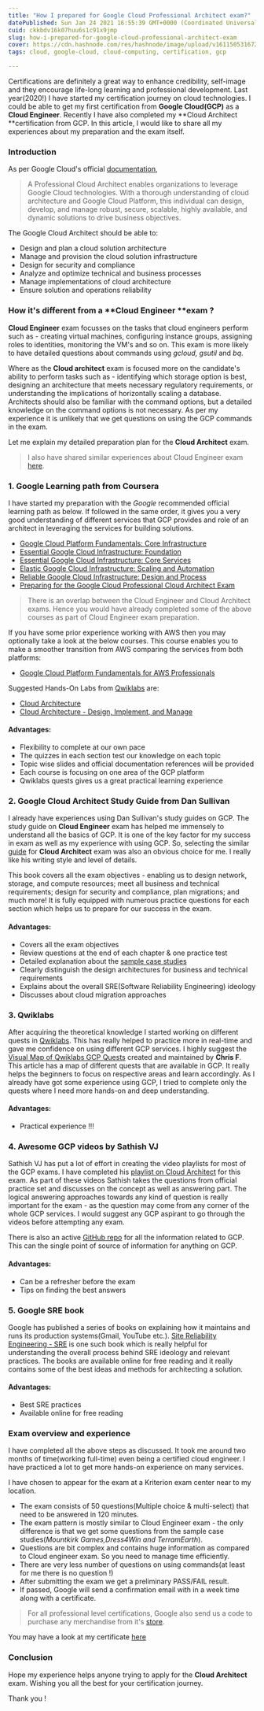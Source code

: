 ```yaml
---
title: "How I prepared for Google Cloud Professional Architect exam?"
datePublished: Sun Jan 24 2021 16:55:39 GMT+0000 (Coordinated Universal Time)
cuid: ckkbdv16k07huu6s1c91x9jmp
slug: how-i-prepared-for-google-cloud-professional-architect-exam
cover: https://cdn.hashnode.com/res/hashnode/image/upload/v1611505316723/8pN6HzGc4.jpeg
tags: cloud, google-cloud, cloud-computing, certification, gcp

---
```


Certifications are definitely a great way to enhance credibility, self-image and they encourage life-long learning and professional development. Last year(2020!) I have started my certification journey on cloud technologies. I could be able to get my first certification from **Google Cloud(GCP)** as a **Cloud Engineer**. Recently I have also completed my **Cloud Architect **certification from GCP. In this article, I would like to share all my experiences about my preparation and the exam itself.

### Introduction

As per Google Cloud's official [documentation](https://cloud.google.com/certification/cloud-architect),

> A Professional Cloud Architect enables organizations to leverage Google Cloud technologies. With a thorough understanding of cloud architecture and Google Cloud Platform, this individual can design, develop, and manage robust, secure, scalable, highly available, and dynamic solutions to drive business objectives.


The Google Cloud Architect should be able to:

- Design and plan a cloud solution architecture
- Manage and provision the cloud solution infrastructure
- Design for security and compliance
- Analyze and optimize technical and business processes
- Manage implementations of cloud architecture
- Ensure solution and operations reliability


### How it's different from a **Cloud Engineer **exam ?

**Cloud Engineer** exam focusses on the tasks that cloud engineers perform such as - creating virtual machines, configuring instance groups, assigning roles to identities, monitoring the VM's and so on. This exam is more likely to have detailed questions about commands using *gcloud, gsutil* and *bq*.

Where as the **Cloud architect** exam is focused more on the candidate's ability to perform tasks such as - identifying which storage option is best, designing an architecture that meets necessary regulatory requirements, or understanding the implications of horizontally scaling a database. Architects should also be familiar with the command options, but a detailed knowledge on the command options is not necessary. As per my experience it is unlikely that we get questions on using the GCP commands in the exam.

Let me explain my detailed preparation plan for the **Cloud Architect** exam. 

> I also have shared similar experiences about Cloud Engineer exam [here](https://rakeshvardan.hashnode.dev/how-i-prepared-for-google-cloud-certified-associate-cloud-engineer-exam).


### 1. Google Learning path from Coursera

I have started my preparation with the *Google* recommended official learning path as below. If followed in the same order, it gives you a very good understanding of different services that GCP provides and role of an architect in leveraging the services for building solutions.

- [Google Cloud Platform Fundamentals: Core Infrastructure](https://googlecourses.qwiklabs.com/course_templates/1?mkt_tok=eyJpIjoiWmpZMVltSmhOMlk1WlRJdyIsInQiOiJ4UVpKR1ZjeWk4b2oxcTN3M3FVMENxT1dxTGJjaHd3T0hNODlzVjlGbFUzNURcL0l1UTVVN1ducUk3cmM1QlwvblpHY0czUVRBZE5YbVg3TFNxWFpMejRSU1FnNDJLRmw0SjEwTlwvSUVkVmR5NWJHUFZJazJsbkQwNkZlTktsXC9ZcHgifQ%3D%3D)
- [Essential Google Cloud Infrastructure: Foundation](https://googlecourses.qwiklabs.com/course_templates/50)
- [Essential Google Cloud Infrastructure: Core Services](https://googlecourses.qwiklabs.com/course_templates/49?mkt_tok=eyJpIjoiWmpZMVltSmhOMlk1WlRJdyIsInQiOiJ4UVpKR1ZjeWk4b2oxcTN3M3FVMENxT1dxTGJjaHd3T0hNODlzVjlGbFUzNURcL0l1UTVVN1ducUk3cmM1QlwvblpHY0czUVRBZE5YbVg3TFNxWFpMejRSU1FnNDJLRmw0SjEwTlwvSUVkVmR5NWJHUFZJazJsbkQwNkZlTktsXC9ZcHgifQ%3D%3D)
- [Elastic Google Cloud Infrastructure: Scaling and Automation](https://googlecourses.qwiklabs.com/course_templates/51?mkt_tok=eyJpIjoiWmpZMVltSmhOMlk1WlRJdyIsInQiOiJ4UVpKR1ZjeWk4b2oxcTN3M3FVMENxT1dxTGJjaHd3T0hNODlzVjlGbFUzNURcL0l1UTVVN1ducUk3cmM1QlwvblpHY0czUVRBZE5YbVg3TFNxWFpMejRSU1FnNDJLRmw0SjEwTlwvSUVkVmR5NWJHUFZJazJsbkQwNkZlTktsXC9ZcHgifQ%3D%3D)
- [Reliable Google Cloud Infrastructure: Design and Process](https://googlecourses.qwiklabs.com/course_templates/41)
- [Preparing for the Google Cloud Professional Cloud Architect Exam](https://googlecourses.qwiklabs.com/course_templates/78?mkt_tok=eyJpIjoiWmpZMVltSmhOMlk1WlRJdyIsInQiOiJ4UVpKR1ZjeWk4b2oxcTN3M3FVMENxT1dxTGJjaHd3T0hNODlzVjlGbFUzNURcL0l1UTVVN1ducUk3cmM1QlwvblpHY0czUVRBZE5YbVg3TFNxWFpMejRSU1FnNDJLRmw0SjEwTlwvSUVkVmR5NWJHUFZJazJsbkQwNkZlTktsXC9ZcHgifQ%3D%3D)


> There is an overlap between the Cloud Engineer and Cloud Architect exams. Hence you would have already completed some of the above courses as part of Cloud Engineer exam preparation.

If you have some prior experience working with AWS then you may optionally take a look at the below courses. This course enables you to make a smoother transition from AWS comparing the services from both platforms:

- [Google Cloud Platform Fundamentals for AWS Professionals](https://googlecourses.qwiklabs.com/course_templates/38?mkt_tok=eyJpIjoiWmpZMVltSmhOMlk1WlRJdyIsInQiOiJ4UVpKR1ZjeWk4b2oxcTN3M3FVMENxT1dxTGJjaHd3T0hNODlzVjlGbFUzNURcL0l1UTVVN1ducUk3cmM1QlwvblpHY0czUVRBZE5YbVg3TFNxWFpMejRSU1FnNDJLRmw0SjEwTlwvSUVkVmR5NWJHUFZJazJsbkQwNkZlTktsXC9ZcHgifQ%3D%3D)

Suggested Hands-On Labs from [Qwiklabs](https://www.qwiklabs.com) are:

- [Cloud Architecture](https://googlecourses.qwiklabs.com/quests/24?mkt_tok=eyJpIjoiWmpZMVltSmhOMlk1WlRJdyIsInQiOiJ4UVpKR1ZjeWk4b2oxcTN3M3FVMENxT1dxTGJjaHd3T0hNODlzVjlGbFUzNURcL0l1UTVVN1ducUk3cmM1QlwvblpHY0czUVRBZE5YbVg3TFNxWFpMejRSU1FnNDJLRmw0SjEwTlwvSUVkVmR5NWJHUFZJazJsbkQwNkZlTktsXC9ZcHgifQ%3D%3D)
- [Cloud Architecture - Design, Implement, and Manage](https://googlecourses.qwiklabs.com/quests/47)

#### Advantages:

- Flexibility to complete at our own pace
- The quizzes in each section test our knowledge on each topic
- Topic wise slides and official documentation references will be provided
- Each course is focusing on one area of the GCP platform
- Qwiklabs quests gives us a great practical learning experience

### 2. Google Cloud Architect Study Guide from Dan Sullivan

I already have experiences using Dan Sullivan's study guides on GCP. The study guide on **Cloud Engineer** exam has helped me immensely to understand all the basics of GCP. It is one of the key factor for my success in exam as well as my experience with using GCP. So, selecting the similar [guide](https://www.amazon.in/Google-Professional-Cloud-Architect-Study/dp/1119602440/ref=tmm_pap_swatch_0?_encoding=UTF8&qid=&sr=) for **Cloud Architect** exam was also an obvious choice for me. I really like his writing style and level of details.

This book covers all the exam objectives - enabling us to design network, storage, and compute resources; meet all business and technical requirements; design for security and compliance, plan migrations; and much more! It is fully equipped with numerous practice questions for each section which helps us to prepare for our success in the exam.

#### Advantages:

- Covers all the exam objectives
- Review questions at the end of each chapter & one practice test
- Detailed explanation about the [sample case studies](https://cloud.google.com/certification/guides/professional-cloud-architect)
- Clearly distinguish the design architectures for business and technical requirements
- Explains about the overall SRE(Software Reliability Engineering) ideology
- Discusses about cloud migration approaches

### 3. Qwiklabs

After acquiring the theoretical knowledge I started working on different quests in [Qwiklabs](https://www.qwiklabs.com). This has really helped to practice more in real-time and gave me confidence on using different GCP services. I highly suggest the [Visual Map of Qwiklabs GCP Quests](https://chriskyfung.github.io/blog/qwiklabs/Qwiklabs-User-Tips-for-Learning_Google_Cloud_Platform) created and maintained by **Chris F**. This article has a map of different quests that are available in GCP. It really helps the beginners to focus on respective areas and learn accordingly. As I already have got some experience using GCP, I tried to complete only the quests where I need more hands-on and deep understanding.

#### Advantages:

- Practical experience !!!

### 4. Awesome GCP videos by Sathish VJ

Sathish VJ has put a lot of effort in creating the video playlists for most of the GCP exams. I have completed his [playlist on Cloud Architect](https://www.youtube.com/watch?v=iNJe_NrbijM&list=PLQMsfKRZZviTIxEh0pkWNwnDUasGVZS4n) for this exam. As part of these videos Sathish takes the questions from official practice set and discusses on the concept as well as answering part. The logical answering approaches towards any kind of question is really important for the exam - as the question may come from any corner of the whole GCP services. I would suggest any GCP aspirant to go through the videos before attempting any exam.

There is also an active [GitHub repo](https://github.com/sathishvj/awesome-gcp-certifications) for all the information related to GCP. This can the single point of source of information for anything on GCP.

#### Advantages:

- Can be a refresher before the exam
- Tips on finding the best answers

### 5. Google SRE book

Google has published a series of books on explaining how it maintains and runs its production systems(Gmail, YouTube etc.). [Site Reliability Engineering - SRE](https://sre.google/sre-book/table-of-contents/) is one such book which is really helpful for understanding the overall process behind SRE ideology and relevant practices. The books are available online for free reading and it really contains some of the best ideas and methods for architecting a solution.

#### Advantages:

- Best SRE practices
- Available online for free reading

### Exam overview and experience

I have completed all the above steps as discussed. It took me around two months of time(working full-time) even being a certified cloud engineer. I have practiced a lot to get more hands-on experience on many services. 

I have chosen to appear for the exam at a Kriterion exam center near to my location.

- The exam consists of 50 questions(Multiple choice & multi-select) that need to be answered in 120 minutes.
- The exam pattern is mostly similar to Cloud Engineer exam - the only difference is that we get some questions from the sample case studies(*Mountkirk Games,Dress4Win and TerramEarth*).
- Questions are bit complex and contains huge information as compared to Cloud engineer exam. So you need to manage time efficiently.
- There are very less number of questions on using commands(at least for me there is no question !)
- After submitting the exam we get a preliminary PASS/FAIL result.
- If passed, Google will send a confirmation email with in a week time along with a certificate.

> For all professional level certifications, Google also send us a code to purchase any merchandise from it's [store](https://shop.googlemerchandisestore.com/signin.html?vid=20180201712&loginway=header).

You may have a look at my certificate [here](https://www.credential.net/34b28b63-4dbc-4e64-8431-433a8463c979?key=a9d106a72e1d710dab291354824c14ab3faa33db826d9c947c5d0e00a1218c9b#gs.rkmfqk)


### Conclusion

Hope my experience helps anyone trying to apply for the **Cloud Architect** exam. Wishing you all the best for your certification journey.

Thank you !